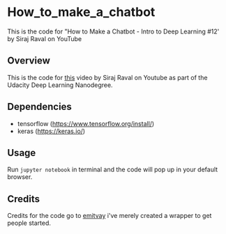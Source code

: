 # How_to_make_a_chatbot
This is the code for "How to Make a Chatbot - Intro to Deep Learning #12' by Siraj Raval on YouTube

## Overview

This is the code for [this](https://youtu.be/t5qgjJIBy9g) video by Siraj Raval on Youtube as part of the Udacity Deep Learning Nanodegree. 

## Dependencies

* tensorflow (https://www.tensorflow.org/install/)
* keras (https://keras.io/)

## Usage

Run `jupyter notebook` in terminal and the code will pop up in your default browser. 

## Credits

Credits for the code go to [emitvay](https://github.com/ematvey/tensorflow-seq2seq-tutorials) i've merely created a wrapper to get people started.
